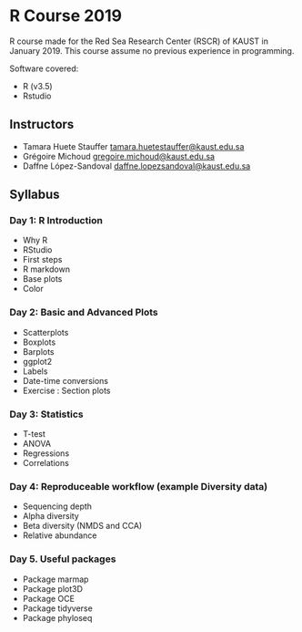 # R Course 2019

R course made for the Red Sea Research Center (RSCR) of KAUST in January 2019.
This course assume no previous experience in programming.

Software covered:

* R (v3.5)
* Rstudio

## Instructors

* Tamara Huete Stauffer <tamara.huetestauffer@kaust.edu.sa>
* Grégoire Michoud <gregoire.michoud@kaust.edu.sa>
* Daffne López-Sandoval <daffne.lopezsandoval@kaust.edu.sa>

## Syllabus

### Day 1: R Introduction

* Why R
* RStudio
* First steps
* R markdown
* Base plots
* Color

### Day 2: Basic and Advanced Plots

* Scatterplots
* Boxplots
* Barplots
* ggplot2
* Labels
* Date-time conversions
* Exercise : Section plots

### Day 3: Statistics

* T-test
* ANOVA
* Regressions
* Correlations

### Day 4: Reproduceable workflow (example Diversity data)

* Sequencing depth
* Alpha diversity
* Beta diversity (NMDS and CCA)
* Relative abundance

### Day 5. Useful packages

* Package marmap
* Package plot3D
* Package OCE
* Package tidyverse
* Package phyloseq
